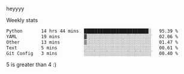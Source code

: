 heyyyy

Weekly stats
<!--START_SECTION:waka-->

```txt
Python       14 hrs 44 mins  ████████████████████████░   95.39 %
YAML         19 mins         ▓░░░░░░░░░░░░░░░░░░░░░░░░   02.06 %
Other        13 mins         ▒░░░░░░░░░░░░░░░░░░░░░░░░   01.47 %
Text         5 mins          ░░░░░░░░░░░░░░░░░░░░░░░░░   00.61 %
Git Config   3 mins          ░░░░░░░░░░░░░░░░░░░░░░░░░   00.40 %
```

<!--END_SECTION:waka-->
5 is greater than 4 :)
